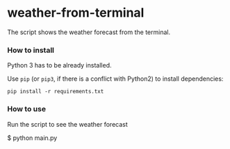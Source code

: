 # weather-from-terminal
The script shows the weather forecast from the terminal.

### How to install

Python 3 has to be already installed.

Use `pip` (or `pip3`, if there is a conflict with Python2) to install dependencies:
```
pip install -r requirements.txt
```

### How to use
Run the script to see the weather forecast

$ python main.py